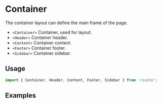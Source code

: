 # Container

The container layout can define the main frame of the page.

* `<Container>` Container, used for layout.
* `<Header>` Container header.
* `<Content>` Container content.
* `<Footer>` Container footer.
* `<Sidebar>` Container sidebar.

## Usage

```js
import { Container, Header, Content, Footer, Sidebar } from 'rsuite';
```

## Examples

<!--{demo}-->

